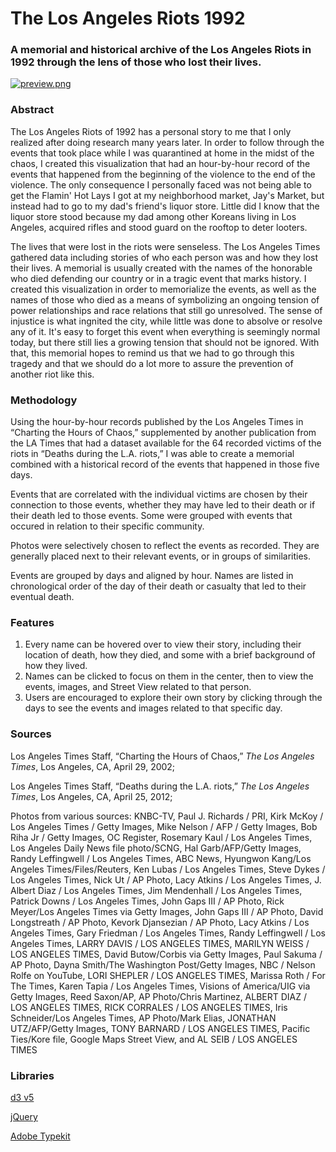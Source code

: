 # The Los Angeles Riots 1992

### A memorial and historical archive of the Los Angeles Riots in 1992 through the lens of those who lost their lives.

[![preview.png](https://github.com/benzyi/thesis/zoomed.png)](https://benzyi.github.io/thesis/)

### Abstract
The Los Angeles Riots of 1992 has a personal story to me that I only realized after doing research many years later. In order to follow through the events that took place while I was quarantined at home in the midst of the chaos, I created this visualization that had an hour-by-hour record of the events that happened from the beginning of the violence to the end of the violence. The only consequence I personally faced was not being able to get the Flamin' Hot Lays I got at my neighborhood market, Jay's Market, but instead had to go to my dad's friend's liquor store. Little did I know that the liquor store stood because my dad among other Koreans living in Los Angeles, acquired rifles and stood guard on the rooftop to deter looters.

The lives that were lost in the riots were senseless. The Los Angeles Times gathered data including stories of who each person was and how they lost their lives. A memorial is usually created with the names of the honorable who died defending our country or in a tragic event that marks history. I created this visualization in order to memorialize the events, as well as the names of those who died as a means of symbolizing an ongoing tension of power relationships and race relations that still go unresolved. The sense of injustice is what ingnited the city, while little was done to absolve or resolve any of it. It's easy to forget this event when everything is seemingly normal today, but there still lies a growing tension that should not be ignored. With that, this memorial hopes to remind us that we had to go through this tragedy and that we should do a lot more to assure the prevention of another riot like this.

### Methodology
Using the hour-by-hour records published by the Los Angeles Times in “Charting the Hours of Chaos,” supplemented by another publication from the LA Times that had a dataset available for the 64 recorded victims of the riots in “Deaths during the L.A. riots,” I was able to create a memorial combined with a historical record of the events that happened in those five days.

Events that are correlated with the individual victims are chosen by their connection to those events, whether they may have led to their death or if their death led to those events. Some were grouped with events that occured in relation to their specific community.

Photos were selectively chosen to reflect the events as recorded. They are generally placed next to their relevant events, or in groups of similarities.

Events are grouped by days and aligned by hour. Names are listed in chronological order of the day of their death or casualty that led to their eventual death.

### Features
1. Every name can be hovered over to view their story, including their location of death, how they died, and some with a brief background of how they lived.
2. Names can be clicked to focus on them in the center, then to view the events, images, and Street View related to that person.
3. Users are encouraged to explore their own story by clicking through the days to see the events and images related to that specific day.

### Sources
Los Angeles Times Staff, “Charting the Hours of Chaos,” *The Los Angeles Times*, Los Angeles, CA, April 29, 2002;

Los Angeles Times Staff, “Deaths during the L.A. riots,” *The Los Angeles Times*,  Los Angeles, CA, April 25, 2012;

Photos from various sources:
KNBC-TV, Paul J. Richards / PRI, Kirk McKoy / Los Angeles Times / Getty Images, Mike Nelson / AFP / Getty Images, Bob Riha Jr / Getty Images, OC Register, Rosemary Kaul / Los Angeles Times, Los Angeles Daily News file photo/SCNG, Hal Garb/AFP/Getty Images, Randy Leffingwell / Los Angeles Times, ABC News, Hyungwon Kang/Los Angeles Times/Files/Reuters, Ken Lubas / Los Angeles Times, Steve Dykes / Los Angeles Times, Nick Ut / AP Photo, Lacy Atkins / Los Angeles Times, J. Albert Diaz / Los Angeles Times, Jim Mendenhall / Los Angeles Times, Patrick Downs / Los Angeles Times, John Gaps III / AP Photo, Rick Meyer/Los Angeles Times via Getty Images, John Gaps III / AP Photo, David Longstreath / AP Photo, Kevork Djansezian / AP Photo, Lacy Atkins / Los Angeles Times, Gary Friedman / Los Angeles Times, Randy Leffingwell / Los Angeles Times, LARRY DAVIS / LOS ANGELES TIMES, MARILYN WEISS / LOS ANGELES TIMES, David Butow/Corbis via Getty Images, Paul Sakuma / AP Photo, Dayna Smith/The Washington Post/Getty Images, NBC / Nelson Rolfe on YouTube, LORI SHEPLER / LOS ANGELES TIMES, Marissa Roth / For The Times, Karen Tapia / Los Angeles Times, Visions of America/UIG via Getty Images, Reed Saxon/AP, AP Photo/Chris Martinez, ALBERT DIAZ / LOS ANGELES TIMES, RICK CORRALES / LOS ANGELES TIMES, Iris Schneider/Los Angeles Times, AP Photo/Mark Elias, JONATHAN UTZ/AFP/Getty Images, TONY BARNARD / LOS ANGELES TIMES, Pacific Ties/Kore file, Google Maps Street View, and AL SEIB / LOS ANGELES TIMES

### Libraries
[d3 v5](https://d3js.org/)

[jQuery](https://jquery.com/)

[Adobe Typekit](https://typekit.com/)